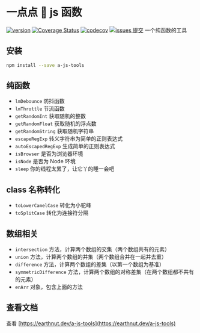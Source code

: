 # 一点点 🤏 js 函数

[![version](<https://img.shields.io/npm/v/a-js-tools.svg?logo=npm&logoColor=rgb(0,0,0)&label=版本号&labelColor=rgb(73,73,228)&color=rgb(0,0,0)>)](https://www.npmjs.com/package/a-js-tools) [![Coverage Status](<https://img.shields.io/coverallsCoverage/github/earthnutDev/a-js-tools?logo=coveralls&label=coveralls&labelColor=rgb(12, 244, 39)&color=rgb(0,0,0)>)](https://coveralls.io/github/earthnutDev/a-js-tools?branch=main) [![codecov](<https://img.shields.io/codecov/c/github/earthnutDev/a-js-tools/main?logo=codecov&label=codecov&labelColor=rgb(7, 245, 245)&color=rgb(0,0,0)>)](https://codecov.io/gh/earthnutDev/a-js-tools) [![issues 提交](<https://img.shields.io/badge/issues-提交-rgb(255,0,63)?logo=github>)](https://github.com/earthnutDev/a-js-tools/issues)
一个纯函数的工具

## 安装

```sh
npm install --save a-js-tools
```

## 纯函数

- `lmDebounce` 防抖函数
- `lmThrottle` 节流函数
- `getRandomInt` 获取随机的整数
- `getRandomFloat` 获取随机的浮点数
- `getRandomString` 获取随机字符串
- `escapeRegExp` 转义字符串为简单的正则表达式
- `autoEscapedRegExp` 生成简单的正则表达式
- `isBrowser` 是否为浏览器环境
- `isNode` 是否为 Node 环境
- `sleep` 你的线程太累了，让它丫的睡一会吧

## class 名称转化

- `toLowerCamelCase` 转化为小驼峰
- `toSplitCase` 转化为连接符分隔

## 数组相关

- `intersection` 方法，计算两个数组的交集（两个数组共有的元素）
- `union` 方法，计算两个数组的并集（两个数组合并在一起并去重）
- `difference` 方法，计算两个数组的差集（以第一个数组为基准）
- `symmetricDifference` 方法，计算两个数组的对称差集（在两个数组都不共有的元素）
- `enArr` 对象，包含上面的方法

## 查看文档

查看 [https://earthnut.dev/a-js-tools](https://earthnut.dev/a-js-tools)
